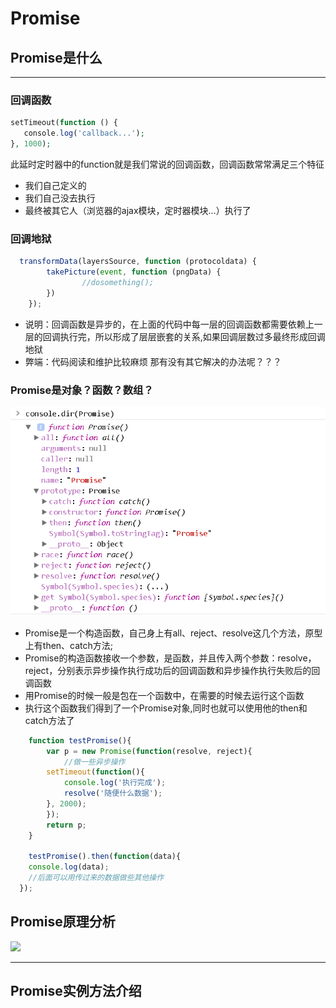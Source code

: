 # Promise

## Promise是什么

---

### 回调函数
```php
setTimeout(function () {
   console.log('callback...');
}, 1000);
```
此延时定时器中的function就是我们常说的回调函数，回调函数常常满足三个特征
- 我们自己定义的
- 我们自己没去执行
- 最终被其它人（浏览器的ajax模块，定时器模块...）执行了

### 回调地狱
```javascript
  transformData(layersSource, function (protocoldata) {
		takePicture(event, function (pngData) {
				//dosomething();
		})
	});
```
- 说明：回调函数是异步的，在上面的代码中每一层的回调函数都需要依赖上一层的回调执行完，所以形成了层层嵌套的关系,如果回调层数过多最终形成回调地狱
- 弊端：代码阅读和维护比较麻烦
那有没有其它解决的办法呢？？？

### Promise是对象？函数？数组？
![](./img/promise.png)

- Promise是一个构造函数，自己身上有all、reject、resolve这几个方法，原型上有then、catch方法;
- Promise的构造函数接收一个参数，是函数，并且传入两个参数：resolve，reject，分别表示异步操作执行成功后的回调函数和异步操作执行失败后的回调函数
- 用Promise的时候一般是包在一个函数中，在需要的时候去运行这个函数
- 执行这个函数我们得到了一个Promise对象,同时也就可以使用他的then和catch方法了
```javascript
	function testPromise(){
		var p = new Promise(function(resolve, reject){
			//做一些异步操作
        setTimeout(function(){
            console.log('执行完成');
            resolve('随便什么数据');
        }, 2000);
		});
		return p; 
	}

	testPromise().then(function(data){
    console.log(data);
    //后面可以用传过来的数据做些其他操作
  });

```

## Promise原理分析
![](./img/promise2.png)

---

## Promise实例方法介绍
